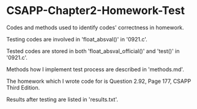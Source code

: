# CSAPP-Chapter2-Homework-Test

Codes and methods used to identify codes' correctness in homework.

Testing codes are involved in 'float_absval()' in '0921.c'.

Tested codes are stored in both 'float_absval_official()' and 'test()' in '0921.c'.

Methods how I implement test process are described in 'methods.md'.

The homework which I wrote code for is Question 2.92, Page 177, CSAPP Third Edition.

Results after testing are listed in 'results.txt'.
